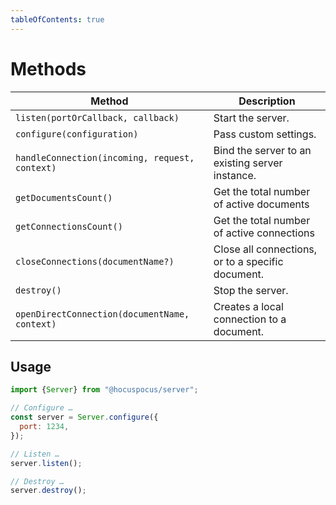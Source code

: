 ```yaml
---
tableOfContents: true
---
```


# Methods

| Method                                         | Description                                       |
|------------------------------------------------|---------------------------------------------------|
| `listen(portOrCallback, callback)`             | Start the server.                                 |
| `configure(configuration)`                     | Pass custom settings.                             |
| `handleConnection(incoming, request, context)` | Bind the server to an existing server instance.   |
| `getDocumentsCount()`                          | Get the total number of active documents          |
| `getConnectionsCount()`                        | Get the total number of active connections        |
| `closeConnections(documentName?)`              | Close all connections, or to a specific document. |
| `destroy()`                                    | Stop the server.                                  |
| `openDirectConnection(documentName, context)`  | Creates a local connection to a document.         |

## Usage

```js
import {Server} from "@hocuspocus/server";

// Configure …
const server = Server.configure({
  port: 1234,
});

// Listen …
server.listen();

// Destroy …
server.destroy();
```
